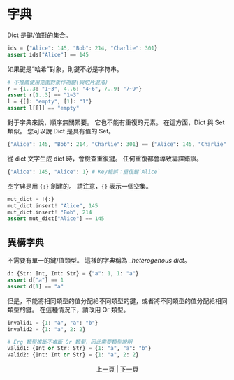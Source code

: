 # 字典

Dict 是鍵/值對的集合。

```python
ids = {"Alice": 145, "Bob": 214, "Charlie": 301}
assert ids["Alice"] == 145
```

如果鍵是“哈希”對象，則鍵不必是字符串。

```python
# 不推薦使用范圍對象作為鍵(與切片混淆)
r = {1..3: "1~3", 4..6: "4~6", 7..9: "7~9"}
assert r[1..3] == "1~3"
l = {[]: "empty", [1]: "1"}
assert l[[]] == "empty"
```

對于字典來說，順序無關緊要。 它也不能有重復的元素。 在這方面，Dict 與 Set 類似。
您可以說 Dict 是具有值的 Set。

```python
{"Alice": 145, "Bob": 214, "Charlie": 301} == {"Alice": 145, "Charlie": 301, "Bob": 214}
```

從 dict 文字生成 dict 時，會檢查重復鍵。
任何重復都會導致編譯錯誤。

```python
{"Alice": 145, "Alice": 1} # Key錯誤：重復鍵`Alice`
```

空字典是用 `{:}` 創建的。 請注意，`{}` 表示一個空集。

```python
mut_dict = !{:}
mut_dict.insert! "Alice", 145
mut_dict.insert! "Bob", 214
assert mut_dict["Alice"] == 145
```

## 異構字典

不需要有單一的鍵/值類型。 這樣的字典稱為 __heterogenous dict_。

```python
d: {Str: Int, Int: Str} = {"a": 1, 1: "a"}
assert d["a"] == 1
assert d[1] == "a"
```

但是，不能將相同類型的值分配給不同類型的鍵，或者將不同類型的值分配給相同類型的鍵。
在這種情況下，請改用 Or 類型。

```python
invalid1 = {1: "a", "a": "b"}
invalid2 = {1: "a", 2: 2}

# Erg 類型推斷不推斷 Or 類型，因此需要類型說明
valid1: {Int or Str: Str} = {1: "a", "a": "b"}
valid2: {Int: Int or Str} = {1: "a", 2: 2}
```

<p align='center'>
    <a href='./11_tuple.md'>上一頁</a> | <a href='./13_record.md'>下一頁</a>
</p>

